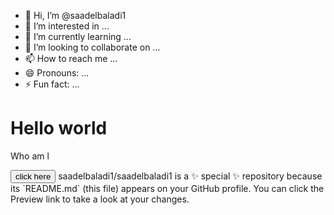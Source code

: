 - 👋 Hi, I’m @saadelbaladi1
- 👀 I’m interested in ...
- 🌱 I’m currently learning ...
- 💞️ I’m looking to collaborate on ...
- 📫 How to reach me ...
- 😄 Pronouns: ...
- ⚡ Fun fact: ...

<Head>
  <h1>Hello world</h1>
<Body>
    <p>Who am l</p>
    <Button>click here</Button>
saadelbaladi1/saadelbaladi1 is a ✨ special ✨ repository because its `README.md` (this file) appears on your GitHub profile.
You can click the Preview link to take a look at your changes.
</Body>
</Head>
